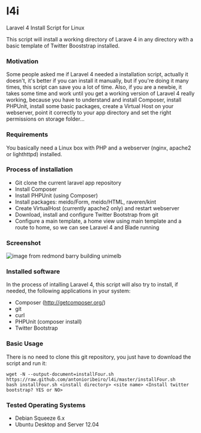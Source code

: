 l4i
===

Laravel 4 Install Script for Linux

This script will install a working directory of Larave 4 in any directory with a basic template of Twitter Booststrap installed.


### Motivation

Some people asked me if Laravel 4 needed a installation script, actually it doesn't, it's better if you can install it manually, but if you're doing it many times, this script can save you a lot of time. Also, if you are a newbie, it takes some time and work until you get a working version of Laravel 4 really working, because you have to understand and install Composer, install PHPUnit, install some basic packages, create a Virtual Host on your webserver, point it correctly to your app directory and set the right permissions on storage folder...

### Requirements

You basically need a Linux box with PHP and a webserver (nginx, apache2 or lighthttpd) installed.

### Process of installation

* Git clone the current laravel app repository
* Install Composer
* Install PHPUnit (using Composer)
* Install packages: meido/Form, meido/HTML, raveren/kint
* Create VirtualHost (currently apache2 only) and restart webserver
* Download, install and configure Twitter Bootstrap from git
* Configure a main template, a home view using main template and a route to home, so we can see Laravel 4 and Blade running

### Screenshot 

![image from redmond barry building unimelb](http://puu.sh/1PI8I)

### Installed software

In the process of intalling Laravel 4, this script will also try to install, if needed, the following applications in your system:

* Composer (http://getcomposer.org/)
* git 
* curl
* PHPUnit (composer install)
* Twitter Bootstrap

### Basic Usage

There is no need to clone this git repository, you just have to download the script and run it:
```
wget -N --output-document=installFour.sh https://raw.github.com/antonioribeiro/l4i/master/installFour.sh
bash installFour.sh <install directory> <site name> <Install twitter bootstrap? YES or NO>
```

### Tested Operating Systems

* Debian Squeeze 6.x
* Ubuntu Desktop and Server 12.04




